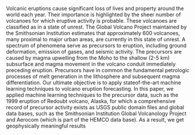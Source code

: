  Volcanic eruptions cause significant loss of lives and property around the world
each year. Their importance is highlighted by the sheer number of volcanoes for which eruptive
activity is probable. These volcanoes are classified as in a state of unrest. The Global
Volcano Project maintained by the Smithsonian Institution estimates that approximately 600
volcanoes, many proximal to major urban areas, are currently in this state of unrest. A spectrum
of phenomena serve as precursors to eruption, including ground deformation, emission
of gases, and seismic activity. The precursors are caused by magma upwelling from the Moho
to the shallow (2-5 km) subsurface and magma movement in the volcano conduit immediately
preceding eruption.
Precursors have in common the fundamental petrologic processes of melt generation in the
lithosphere and subsequent magma differentiation. Our ultimate objective is to apply stateof-the-art
machine learning techniques to volcano eruption forecasting. In this paper, we
applied machine learning techniques to the precursor data, such as the 1999 eruption of
Redoubt volcano, Alaska, for which a comprehensive record of precursor activity exists as
USGS public domain files and global data bases, such as the Smithsonian Institution Global
Volcanology Project and Aerocom (which is part of the HEMCO data base). As a result, we
get geophysically meaningful results
